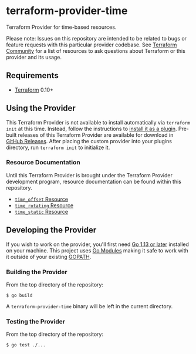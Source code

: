 # terraform-provider-time

Terraform Provider for time-based resources.

Please note: Issues on this repository are intended to be related to bugs or feature requests with this particular provider codebase. See [Terraform Community](https://www.terraform.io/community.html) for a list of resources to ask questions about Terraform or this provider and its usage.

## Requirements

- [Terraform](https://www.terraform.io/downloads.html) 0.10+

## Using the Provider

This Terraform Provider is not available to install automatically via `terraform init` at this time. Instead, follow the instructions to [install it as a plugin](https://www.terraform.io/docs/plugins/basics.html#installing-plugins). Pre-built releases of this Terraform Provider are available for download in [GitHub Releases](https://github.com/bflad/terraform-provider-time/releases). After placing the custom provider into your plugins directory, run `terraform init` to initialize it.

### Resource Documentation

Until this Terraform Provider is brought under the Terraform Provider development program, resource documentation can be found within this repository.

- [`time_offset` Resource](./website/docs/r/offset.html.markdown)
- [`time_rotating` Resource](./website/docs/r/rotating.html.markdown)
- [`time_static` Resource](./website/docs/r/static.html.markdown)

## Developing the Provider

If you wish to work on the provider, you'll first need [Go 1.13 or later](http://www.golang.org) installed on your machine. This project uses [Go Modules](https://blog.golang.org/using-go-modules) making it safe to work with it outside of your existing [GOPATH](http://golang.org/doc/code.html#GOPATH).

### Building the Provider

From the top directory of the repository:

```console
$ go build
```

A `terraform-provider-time` binary will be left in the current directory.

### Testing the Provider

From the top directory of the repository:

```console
$ go test ./...
```
